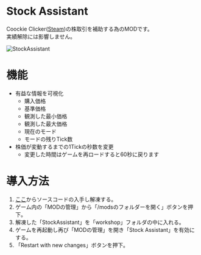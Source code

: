 # Stock Assistant

Coockie Clicker([Steam](https://store.steampowered.com/app/1454400/Cookie_Clicker/))の株取引を補助する為のMODです。  
実績解除には影響しません。  

![StockAssistant](https://user-images.githubusercontent.com/91243835/134629261-f57cc796-f5b0-42aa-ae54-ed194ab2486a.png)

# 機能
* 有益な情報を可視化
  * 購入価格
  * 基準価格
  * 観測した最小価格
  * 観測した最大価格
  * 現在のモード
  * モードの残りTick数
* 株価が変動するまでの1Tickの秒数を変更
  * 変更した時間はゲームを再ロードすると60秒に戻ります

# 導入方法
1. [ここ](https://github.com/zyaboo/StockAssistant/releases/latest/download/StockAssistant.zip)からソースコードの入手し解凍する。
2. ゲーム内の「MODの管理」から「/modsのフォルダーを開く」ボタンを押下。
3. 解凍した「StockAssistant」を「workshop」フォルダの中に入れる。
4. ゲームを再起動し再び「MODの管理」を開き「Stock Assistant」を有効にする。
5. 「Restart with new changes」ボタンを押下。
